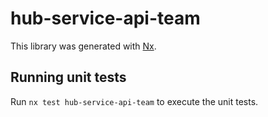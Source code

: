 # hub-service-api-team

This library was generated with [Nx](https://nx.dev).

## Running unit tests

Run `nx test hub-service-api-team` to execute the unit tests.
